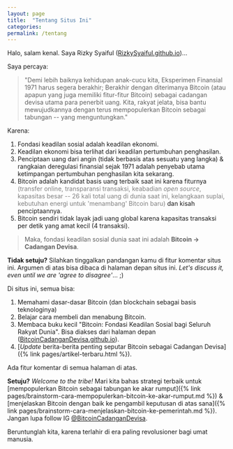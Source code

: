 ```yaml
---
layout: page
title:  "Tentang Situs Ini"
categories:
permalink: /tentang
---
```


Halo, salam kenal. Saya Rizky Syaiful ([RizkySyaiful.github.io](https://RizkySyaiful.github.io))...

Saya percaya:

> "Demi lebih baiknya kehidupan anak-cucu kita, Eksperimen Finansial 1971 harus segera berakhir; Berakhir dengan diterimanya Bitcoin (atau apapun yang juga memiliki fitur-fitur Bitcoin) sebagai cadangan devisa utama para penerbit uang. Kita, rakyat jelata, bisa bantu mewujudkannya dengan terus mempopulerkan Bitcoin sebagai tabungan -- yang menguntungkan."

Karena:

1. Fondasi keadilan sosial adalah keadilan ekonomi.
2. Keadilan ekonomi bisa terlihat dari keadilan pertumbuhan penghasilan.
3. Penciptaan uang dari angin (tidak berbasis atas sesuatu yang langka) & rangkaian deregulasi finansial sejak 1971 adalah penyebab utama ketimpangan pertumbuhan penghasilan kita sekarang.
4. Bitcoin adalah kandidat basis uang terbaik saat ini karena fiturnya <span style="color:grey;">(transfer online, transparansi transaksi, keabadian *open source*, kapasitas besar -- 26 kali total uang di dunia saat ini, kelangkaan suplai, kebutuhan energi untuk 'menambang' Bitcoin baru)</span> dan kisah penciptaannya.
5. Bitcoin sendiri tidak layak jadi uang global karena kapasitas transaksi per detik yang amat kecil (4 transaksi).

> Maka, fondasi keadilan sosial dunia saat ini adalah **Bitcoin → Cadangan Devisa**.

**Tidak setuju?** Silahkan tinggalkan pandangan kamu di fitur komentar situs ini. Argumen di atas bisa dibaca di halaman depan situs ini. *Let's discuss it, even until we are 'agree to disagree'*... ;) 

Di situs ini, semua bisa:

1. Memahami dasar-dasar Bitcoin (dan blockchain sebagai basis teknologinya)
1. Belajar cara membeli dan menabung Bitcoin.
1. Membaca buku kecil "Bitcoin: Fondasi Keadilan Sosial bagi Seluruh Rakyat Dunia". Bisa diakses dari halaman depan ([BitcoinCadanganDevisa.github.io](/)).
1. [*Update* berita-berita penting seputar Bitcoin sebagai Cadangan Devisa]({% link pages/artikel-terbaru.html %}).

Ada fitur komentar di semua halaman di atas.

**Setuju?** *Welcome to the tribe!* Mari kita bahas strategi terbaik untuk [mempopulerkan Bitcoin sebagai tabungan ke akar rumput]({% link pages/brainstorm-cara-mempopulerkan-bitcoin-ke-akar-rumput.md %}) & [menjelaskan Bitcoin dengan baik ke pengambil keputusan di atas sana]({% link pages/brainstorm-cara-menjelaskan-bitcoin-ke-pemerintah.md %}). Jangan lupa follow IG [@BitcoinCadanganDevisa](https://www.instagram.com/BitcoinCadanganDevisa/).

Beruntunglah kita, karena terlahir di era paling revolusioner bagi umat manusia.